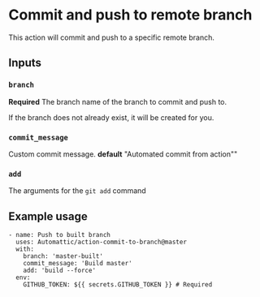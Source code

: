 # Commit and push to remote branch

This action will commit and push to a specific remote branch. 

## Inputs

### `branch`

**Required** The branch name of the branch to commit and push to. 

If the branch does not already exist, it will be created for you. 

### `commit_message`

Custom commit message. **default** "Automated commit from action""

### `add`

The arguments for the `git add` command

## Example usage
```
- name: Push to built branch
  uses: Automattic/action-commit-to-branch@master
  with:
    branch: 'master-built'
    commit_message: 'Build master'
    add: 'build --force'
  env:
    GITHUB_TOKEN: ${{ secrets.GITHUB_TOKEN }} # Required
```
